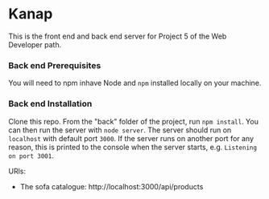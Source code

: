 # Kanap #

This is the front end and back end server for Project 5 of the Web Developer path.

### Back end Prerequisites ###

You will need to npm inhave Node and `npm` installed locally on your machine.

### Back end Installation ###

Clone this repo. From the "back" folder of the project, run `npm install`. You 
can then run the server with `node server`. 
The server should run on `localhost` with default port `3000`. If the
server runs on another port for any reason, this is printed to the
console when the server starts, e.g. `Listening on port 3001`.

URls:
- The sofa catalogue: http://localhost:3000/api/products